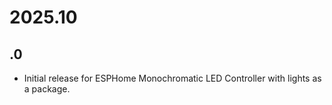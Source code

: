 # 2025.10
## .0
- Initial release for ESPHome Monochromatic LED Controller with lights as a package.